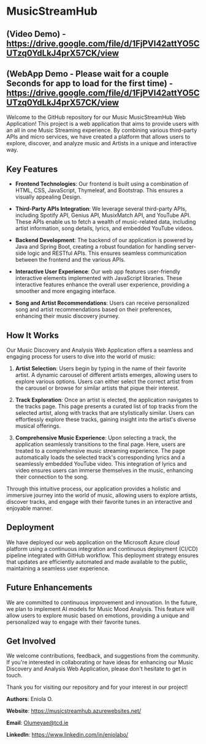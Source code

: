 # MusicStreamHub 
## (Video Demo) - https://drive.google.com/file/d/1FjPVI42attYO5CUTzq0YdLkJ4prX57CK/view 
## (WebApp Demo - Please wait for a couple Seconds for app to load for the first time) - [https://drive.google.com/file/d/1FjPVI42attYO5CUTzq0YdLkJ4prX57CK/view ](https://musicstreamhub.azurewebsites.net/)
Welcome to the GitHub repository for our Music MusicStreamHub Web Application! This project is a web application that aims to provide users with an all in one Music Streaming experience. By combining various third-party APIs and micro services, we have created a platform that allows users to explore, discover, and analyze music and Artists in a unique and interactive way.

## Key Features

- **Frontend Technologies**: Our frontend is built using a combination of HTML, CSS, JavaScript, Thymeleaf, and Bootstrap. This ensures a visually appealing Design.

- **Third-Party APIs Integration**: We leverage several third-party APIs, including Spotify API, Genius API, MusixMatch API, and YouTube API. These APIs enable us to fetch a wealth of music-related data, including artist information, song details, lyrics, and embedded YouTube videos.

- **Backend Development**: The backend of our application is powered by Java and Spring Boot, creating a robust foundation for handling server-side logic and RESTful APIs. This ensures seamless communication between the frontend and the various APIs.

- **Interactive User Experience**: Our web app features user-friendly interactive elements implemented with JavaScript libraries. These interactive features enhance the overall user experience, providing a smoother and more engaging interface.

- **Song and Artist Recommendations**: Users can receive personalized song and artist recommendations based on their preferences, enhancing their music discovery journey.

## How It Works

Our Music Discovery and Analysis Web Application offers a seamless and engaging process for users to dive into the world of music:

1. **Artist Selection**: Users begin by typing in the name of their favorite artist. A dynamic carousel of different artists emerges, allowing users to explore various options. Users can either select the correct artist from the carousel or browse for similar artists that pique their interest.

2. **Track Exploration**: Once an artist is elected, the application navigates to the tracks page. This page presents a curated list of top tracks from the selected artist, along with tracks that are stylistically similar. Users can effortlessly explore these tracks, gaining insight into the artist's diverse musical offerings.

3. **Comprehensive Music Experience**: Upon selecting a track, the application seamlessly transitions to the final page. Here, users are treated to a comprehensive music streaming experience. The page automatically loads the selected track's corresponding lyrics and a seamlessly embedded YouTube video. This integration of lyrics and video ensures users can immerse themselves in the music, enhancing their connection to the song.

Through this intuitive process, our application provides a holistic and immersive journey into the world of music, allowing users to explore artists, discover tracks, and engage with their favorite tunes in an interactive and enjoyable manner.

## Deployment

We have deployed our web application on the Microsoft Azure cloud platform using a continuous integration and continuous deployment (CI/CD) pipeline integrated with GitHub workflow. This deployment strategy ensures that updates are efficiently automated and made available to the public, maintaining a seamless user experience.

## Future Enhancements

We are committed to continuous improvement and innovation. In the future, we plan to implement AI models for Music Mood Analysis. This feature will allow users to explore music based on emotions, providing a unique and personalized way to engage with their favorite tunes.

## Get Involved

We welcome contributions, feedback, and suggestions from the community. If you're interested in collaborating or have ideas for enhancing our Music Discovery and Analysis Web Application, please don't hesitate to get in touch.

Thank you for visiting our repository and for your interest in our project!

**Authors**: Eniola O.

**Website**: https://musicstreamhub.azurewebsites.net/

**Email**: Olumeyae@tcd.ie

**LinkedIn**: https://www.linkedin.com/in/eniolabo/

